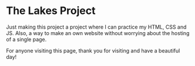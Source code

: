 # The Lakes Project
Just making this project a project where I can practice my HTML, CSS and JS. 
Also, a way to make an own website without worrying about the hosting of a single page. 

For anyone visiting this page, thank you for visiting and have a beautiful day! 
